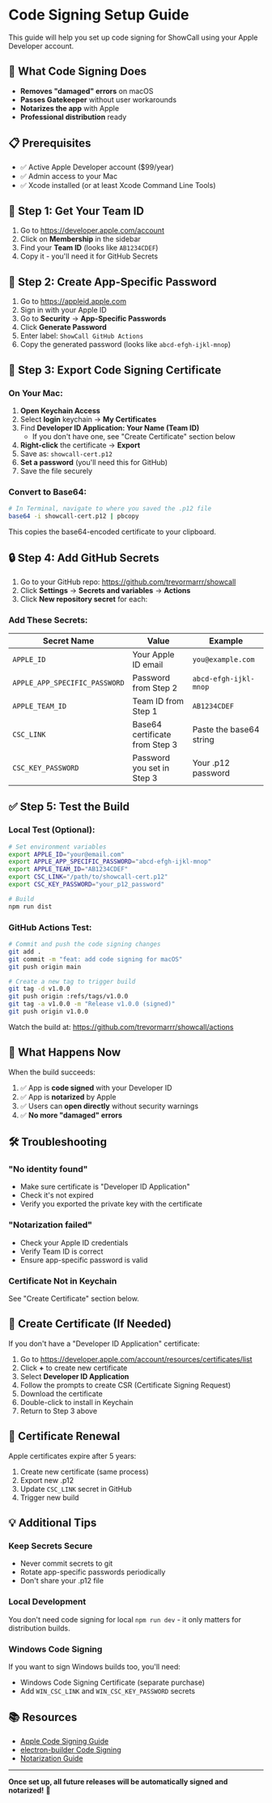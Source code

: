 # Code Signing Setup Guide

This guide will help you set up code signing for ShowCall using your Apple Developer account.

## 🎯 What Code Signing Does

- **Removes "damaged" errors** on macOS
- **Passes Gatekeeper** without user workarounds
- **Notarizes the app** with Apple
- **Professional distribution** ready

## 📋 Prerequisites

- ✅ Active Apple Developer account ($99/year)
- ✅ Admin access to your Mac
- ✅ Xcode installed (or at least Xcode Command Line Tools)

## 🔑 Step 1: Get Your Team ID

1. Go to https://developer.apple.com/account
2. Click on **Membership** in the sidebar
3. Find your **Team ID** (looks like `AB1234CDEF`)
4. Copy it - you'll need it for GitHub Secrets

## 🔐 Step 2: Create App-Specific Password

1. Go to https://appleid.apple.com
2. Sign in with your Apple ID
3. Go to **Security** → **App-Specific Passwords**
4. Click **Generate Password**
5. Enter label: `ShowCall GitHub Actions`
6. Copy the generated password (looks like `abcd-efgh-ijkl-mnop`)

## 📜 Step 3: Export Code Signing Certificate

### On Your Mac:

1. **Open Keychain Access**
2. Select **login** keychain → **My Certificates**
3. Find **Developer ID Application: Your Name (Team ID)**
   - If you don't have one, see "Create Certificate" section below
4. **Right-click** the certificate → **Export**
5. Save as: `showcall-cert.p12`
6. **Set a password** (you'll need this for GitHub)
7. Save the file securely

### Convert to Base64:

```bash
# In Terminal, navigate to where you saved the .p12 file
base64 -i showcall-cert.p12 | pbcopy
```

This copies the base64-encoded certificate to your clipboard.

## 🔒 Step 4: Add GitHub Secrets

1. Go to your GitHub repo: https://github.com/trevormarrr/showcall
2. Click **Settings** → **Secrets and variables** → **Actions**
3. Click **New repository secret** for each:

### Add These Secrets:

| Secret Name | Value | Example |
|------------|-------|---------|
| `APPLE_ID` | Your Apple ID email | `you@example.com` |
| `APPLE_APP_SPECIFIC_PASSWORD` | Password from Step 2 | `abcd-efgh-ijkl-mnop` |
| `APPLE_TEAM_ID` | Team ID from Step 1 | `AB1234CDEF` |
| `CSC_LINK` | Base64 certificate from Step 3 | Paste the base64 string |
| `CSC_KEY_PASSWORD` | Password you set in Step 3 | Your .p12 password |

## ✅ Step 5: Test the Build

### Local Test (Optional):
```bash
# Set environment variables
export APPLE_ID="your@email.com"
export APPLE_APP_SPECIFIC_PASSWORD="abcd-efgh-ijkl-mnop"
export APPLE_TEAM_ID="AB1234CDEF"
export CSC_LINK="/path/to/showcall-cert.p12"
export CSC_KEY_PASSWORD="your_p12_password"

# Build
npm run dist
```

### GitHub Actions Test:
```bash
# Commit and push the code signing changes
git add .
git commit -m "feat: add code signing for macOS"
git push origin main

# Create a new tag to trigger build
git tag -d v1.0.0
git push origin :refs/tags/v1.0.0
git tag -a v1.0.0 -m "Release v1.0.0 (signed)"
git push origin v1.0.0
```

Watch the build at: https://github.com/trevormarrr/showcall/actions

## 🎉 What Happens Now

When the build succeeds:
1. ✅ App is **code signed** with your Developer ID
2. ✅ App is **notarized** by Apple
3. ✅ Users can **open directly** without security warnings
4. ✅ **No more "damaged" errors**

## 🛠️ Troubleshooting

### "No identity found"
- Make sure certificate is "Developer ID Application"
- Check it's not expired
- Verify you exported the private key with the certificate

### "Notarization failed"
- Check your Apple ID credentials
- Verify Team ID is correct
- Ensure app-specific password is valid

### Certificate Not in Keychain
See "Create Certificate" section below.

## 📝 Create Certificate (If Needed)

If you don't have a "Developer ID Application" certificate:

1. Go to https://developer.apple.com/account/resources/certificates/list
2. Click **+** to create new certificate
3. Select **Developer ID Application**
4. Follow the prompts to create CSR (Certificate Signing Request)
5. Download the certificate
6. Double-click to install in Keychain
7. Return to Step 3 above

## 🔄 Certificate Renewal

Apple certificates expire after 5 years:
1. Create new certificate (same process)
2. Export new .p12
3. Update `CSC_LINK` secret in GitHub
4. Trigger new build

## 💡 Additional Tips

### Keep Secrets Secure
- Never commit secrets to git
- Rotate app-specific passwords periodically
- Don't share your .p12 file

### Local Development
You don't need code signing for local `npm run dev` - it only matters for distribution builds.

### Windows Code Signing
If you want to sign Windows builds too, you'll need:
- Windows Code Signing Certificate (separate purchase)
- Add `WIN_CSC_LINK` and `WIN_CSC_KEY_PASSWORD` secrets

## 📚 Resources

- [Apple Code Signing Guide](https://developer.apple.com/support/code-signing/)
- [electron-builder Code Signing](https://www.electron.build/code-signing)
- [Notarization Guide](https://developer.apple.com/documentation/security/notarizing_macos_software_before_distribution)

---

**Once set up, all future releases will be automatically signed and notarized!** 🚀
